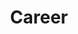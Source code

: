---
title: "Career"
weight: 80
links:
- title: "What a great technical resume can do for you"
  link: "https://blog.leetresumes.com/blog/what-a-great-technical-resume-can-do-for-you"
- title: "How to write an effective developer resume: Advice from a hiring manager"
  link: "https://stackoverflow.blog/2020/11/25/how-to-write-an-effective-developer-resume-advice-from-a-hiring-manager/"
- title: "Slow Down, Finish Faster"
  link: "https://briandicroce.com/slow-down-finish-faster/"
- title: "The System Design Primer"
  link: "https://github.com/donnemartin/system-design-primer#study-guide"
- title: "Tech Interview Handbook"
  link: "https://techinterviewhandbook.org"
- title: "InterviewBit"
  link: "https://www.interviewbit.com/practice/"
- title: "Full-Stack, Coding & System Design Interview Questions"
  link: "https://www.fullstack.cafe"
---